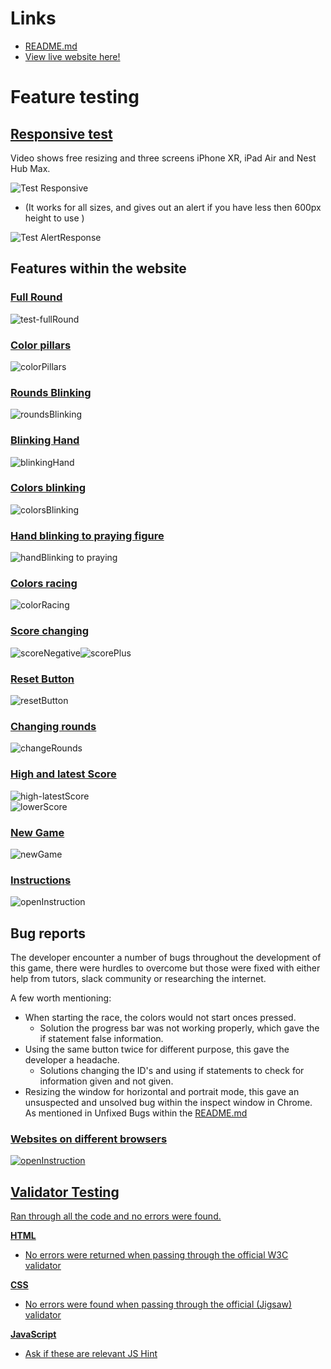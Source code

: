 # Links
- <a href="https://github.com/JorgenBrattang/color-racing/blob/main/README.md">README.md</a>
- <a href="https://jorgenbrattang.github.io/color-racing/" title="Link to live website" rel="nofollow">View live website here!</a>

# Feature testing
## <u>Responsive test</u>
Video shows free resizing and three screens iPhone XR, iPad Air and Nest Hub Max.

![Test Responsive](assets/videos/README-videos/test-Responsive.webp)

- (It works for all sizes, and gives out an alert if you have less then 600px height to use )

![Test AlertResponse](assets/videos/README-videos/test-alertResponse.webp)


## Features within the website

### <u>Full Round</u>
![test-fullRound](assets/videos/README-videos/test-fullRound.webp)

### <u>Color pillars</u>
![colorPillars](assets/videos/README-videos/colorRacing.webp)

### <u>Rounds Blinking</u>
![roundsBlinking](assets/videos/README-videos/roundsBlinking.webp)

### <u>Blinking Hand</u>
![blinkingHand](assets/videos/README-videos/blinkingHand.webp)

### <u>Colors blinking</u>
![colorsBlinking](assets/videos/README-videos/colorsBlinking.webp)

### <u>Hand blinking to praying figure</u>
![handBlinking to praying](assets/videos/README-videos/blinkingPlay-praying.webp)

### <u>Colors racing</u>
![colorRacing](assets/videos/README-videos/colorRacing.webp)

### <u>Score changing</u>
![scoreNegative](assets/videos/README-videos/scoreNegative.webp)![scorePlus](assets/videos/README-videos/scorePlus.webp)

### <u>Reset Button</u>
![resetButton](assets/videos/README-videos/resetButton.webp)

### <u>Changing rounds</u>
![changeRounds](assets/videos/README-videos/changeRounds.webp)

### <u>High and latest Score</u>
![high-latestScore](assets/videos/README-videos/high-latestScore.webp)<br>
![lowerScore](assets/videos/README-videos/lowerScore.webp)

### <u>New Game</u>
![newGame](assets/videos/README-videos/newGame.webp)

### <u>Instructions</u>
![openInstruction](assets/videos/README-videos/openInstruction.webp)


## Bug reports
The developer encounter a number of bugs throughout the development of this game, there were hurdles to overcome but those were fixed with either help from tutors, slack community or researching the internet.

A few worth mentioning:
- When starting the race, the colors would not start onces pressed.
    - Solution the progress bar was not working properly, which gave the if statement false information.
- Using the same button twice for different purpose, this gave the developer a headache.
    - Solutions changing the ID's and using if statements to check for information given and not given.
- Resizing the window for horizontal and portrait mode, this gave an unsuspected and unsolved bug within the inspect window in Chrome. As mentioned in Unfixed Bugs within the <a href="https://github.com/JorgenBrattang/color-racing/blob/main/README.md">README.md</a>


### <u>Websites on different browsers
![openInstruction](assets//images/README-images/diffrent_browsers_portrait.png)


## <u>Validator Testing</u>
Ran through all the code and no errors were found.
    
**HTML**
- No errors were returned when passing through the official [W3C validator](https://validator.w3.org/)

**CSS**
- No errors were found when passing through the official [(Jigsaw) validator](https://jigsaw.w3.org/css-validator/)    

**JavaScript**
- Ask if these are relevant [JS Hint](https://jshint.com/)    
